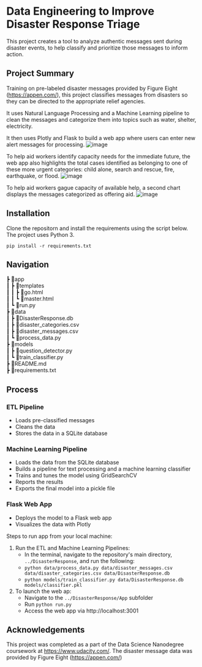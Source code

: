 # Data Engineering to Improve Disaster Response Triage

This project creates a tool to analyze authentic messages sent during disaster events, to help classify and prioritize those messages to inform action.

## Project Summary

Training on pre-labeled disaster messages provided by Figure Eight (https://appen.com/), this project classifies messages from disasters so they can be directed to the appropriate relief agencies.

It uses Natural Language Processing and a Machine Learning pipeline to clean the messages and categorize them into topics such as water, shelter, electricity.

It then uses Plotly and Flask to build a web app where users can enter new alert messages for processing.
![image](https://user-images.githubusercontent.com/47547501/112878994-925d1500-9096-11eb-900c-fc59cd0e7b69.png)

To help aid workers identify capacity needs for the immediate future, the web app also highlights the total cases identified as belonging to one of these more urgent categories: child alone, search and rescue, fire, earthquake, or flood. 
![image](https://user-images.githubusercontent.com/47547501/112879044-a274f480-9096-11eb-83a4-4edc1e6a8257.png)

To help aid workers gague capacity of available help, a second chart displays the messages categorized as offering aid.
![image](https://user-images.githubusercontent.com/47547501/112900108-fdb3e080-90b0-11eb-9d7f-15a254844f94.png)

## Installation

Clone the repositorn and install the requirements using the script below. The project uses Python 3.

`pip install -r requirements.txt`

## Navigation

 ┣ 📂app<br />
 ┃ ┣ 📂templates<br />
 ┃ ┃ ┣ 📜go.html<br />
 ┃ ┃ ┗ 📜master.html<br />
 ┃ ┗ 📜run.py<br />
 ┣ 📂data<br />
 ┃ ┣ 📜DisasterResponse.db<br />
 ┃ ┣ 📜disaster_categories.csv<br />
 ┃ ┣ 📜disaster_messages.csv<br />
 ┃ ┗ 📜process_data.py<br />
 ┣ 📂models<br />
 ┃ ┣ 📜question_detector.py<br />
 ┃ ┗ 📜train_classifier.py<br />
 ┣ 📜README.md<br />
 ┣ 📜requirements.txt<br />

## Process

### ETL Pipeline

- Loads pre-classified messages
- Cleans the data
- Stores the data in a SQLite database

### Machine Learning Pipeline

- Loads the data from the SQLite database
- Builds a pipeline for text processing and a machine learning classifier
- Trains and tunes the model using GridSearchCV
- Reports the results 
- Exports the final model into a pickle file

### Flask Web App

- Deploys the model to a Flask web app
- Visualizes the data with Plotly

Steps to run app from your local machine: 
1. Run the ETL and Machine Learning Pipelines:
   - In the terminal, navigate to the repository's main directory, `../DisasterResponse`, and run the following:
   - `python data/process_data.py data/disaster_messages.csv data/disaster_categories.csv data/DisasterResponse.db`
   - `python models/train_classifier.py data/DisasterResponse.db models/classifier.pkl`
2. To launch the web ap:
   - Navigate to the `../DisasterResponse/App` subfolder 
   - Run `python run.py`
   - Access the web app via http://localhost:3001

## Acknowledgements

This project was completed as a part of the Data Science Nanodegree coursework at https://www.udacity.com/. The disaster message data was provided by Figure Eight (https://appen.com/)


